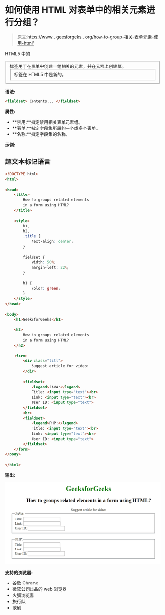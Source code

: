 # 如何使用 HTML 对表单中的相关元素进行分组？

> 原文:[https://www . geesforgeks . org/how-to-group-相关-表单元素-使用-html/](https://www.geeksforgeeks.org/how-to-groups-related-elements-in-a-form-using-html/)

HTML5 中的

<fieldset>标签用于在表单中创建一组相关的元素，并在元素上创建框。

<fieldset>标签在 HTML5 中是新的。</fieldset>

</fieldset>

**语法:**

```html
<fieldset> Contents... </fieldset>
```

**属性:**

*   **禁用:**指定禁用相关表单元素组。
*   **表单:**指定字段集所属的一个或多个表单。
*   **名称:**指定字段集的名称。

**示例:**

## 超文本标记语言

```html
<!DOCTYPE html>
<html>

<head>
    <title>
        How to groups related elements
        in a form using HTML?
    </title>

    <style>
        h1,
        h2,
        .title {
            text-align: center;
        }

        fieldset {
            width: 50%;
            margin-left: 22%;
        }

        h1 {
            color: green;
        }
    </style>
</head>

<body>
    <h1>GeeksforGeeks</h1>

    <h2>
        How to groups related elements
        in a form using HTML?
    </h2>

    <form>
        <div class="titl">
            Suggest article for video:
        </div>

        <fieldset>
            <legend>JAVA:</legend>
            Title: <input type="text"><br>
            Link: <input type="text"><br>
            User ID: <input type="text">
        </fieldset>
        <br>
        <fieldset>
            <legend>PHP:</legend>
            Title: <input type="text"><br>
            Link: <input type="text"><br>
            User ID: <input type="text">
        </fieldset>
    </form>
</body>

</html>
```

**输出:**

![](img/7bb6e65747ee4ff77a906f4757013db5.png)

**支持的浏览器:**

*   谷歌 Chrome
*   微软公司出品的 web 浏览器
*   火狐浏览器
*   旅行队
*   歌剧